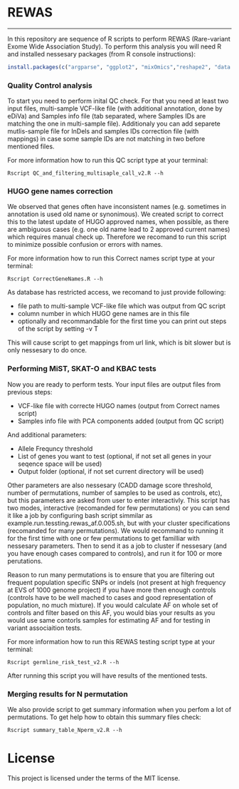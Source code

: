 # REWAS

---

In this repository are sequence of R scripts to perform REWAS (Rare-variant Exome Wide Association Study). To perform this analysis you will need R and installed nessesary packages (from R console instructions):
```R
install.packages(c("argparse", "ggplot2", "mixOmics","reshape2", "data.table", "MiST", "SKAT", "KBAC", "parallel"))
```

### Quality Control analysis
To start you need to perform inital QC check. For that you need at least two input files, multi-sample VCF-like file (with additional annotation, done by eDiVa) and Samples info file (tab separated, where Samples IDs are matching the one in multi-sample file). Additionaly you can add separete mutlis-sample file for InDels and samples IDs correction file (with mappings) in case some sample IDs are not matching in two before mentioned files.

For more information how to run this QC script type at your terminal:
```Shell
Rscript QC_and_filtering_multisaple_call_v2.R --h
```

### HUGO gene names correction
We observed that genes often have inconsistent names (e.g. sometimes in annotation is used old name or synonimous). We created script to correct this to the latest update of HUGO approved names, when possible, as there are ambiguous cases (e.g. one old name lead to 2 approved current names) which requires manual check up. Therefore we recomand to run this script to minimize possible confusion or errors with names.

For more information how to run this Correct names script type at your terminal:
```Shell
Rscript CorrectGeneNames.R --h
```
As database has restricted access, we recomand to just provide following:
* file path to multi-sample VCF-like file which was output from QC script
* column number in which HUGO gene names are in this file 
* optionally and recommandable for the first time you can print out steps of the script by setting -v T 

This will cause script to get mappings from url link, which is bit slower but is only nessesary to do once.


### Performing MiST, SKAT-O and KBAC tests
Now you are ready to perform tests. Your input files are output files from previous steps:
* VCF-like file with correcte HUGO names (output from Correct names script)
* Samples info file with PCA components added (output from QC script)

And additional parameters:
* Allele Frequncy threshold 
* List of genes you want to test (optional, if not set all genes in your seqence space will be used)
* Output folder (optional, if not set current directory will be used)

Other parameters are also nessesary (CADD damage score threshold, number of permutations, number of samples to be used as controls, etc), but this parameters are asked from user to enter interactivly. 
This script has two modes, interactive (recomanded for few permutations) or you can send it like a job by configuring bash script simmilar as example.run.tessting.rewas_af.0.005.sh, but with your cluster specifications (recomanded for many permutations).
We would recommand to running it for the first time with one or few permutations to get familliar with nessesary parameters. Then to send it as a job to cluster if nessesary (and you have enough cases compared to controls), and run it for 100 or more perutations. 

Reason to run many permutations is to ensure that you are filtering out frequent population specific SNPs or indels (not present at high frequency at EVS of 1000 genome project) if you have more then enough controls (controls have to be well mached to cases and good representation of population, no much mixture). If you would calculate AF on whole set of controls and filter based on this AF, you would bias your results as you would use same contorls samples for estimating AF and for testing in variant associaition tests.  

For more information how to run this REWAS testing script type at your terminal:
```Shell
Rscript germline_risk_test_v2.R --h
```

After running this script you will have results of the mentioned tests.

### Merging results for N permutation
We also provide script to get summary information when you perfom a lot of permutations.
To get help how to obtain this summary files check:

```Shell
Rscript summary_table_Nperm_v2.R --h
```

# License
This project is licensed under the terms of the MIT license.
